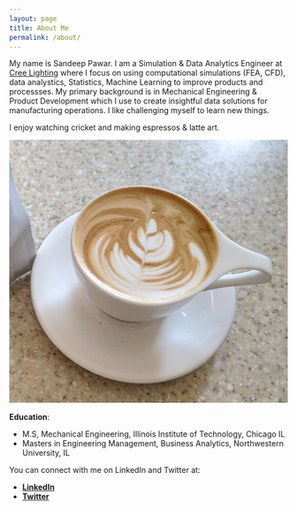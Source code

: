 ```yaml
---
layout: page
title: About Me
permalink: /about/
---
```

My name is Sandeep Pawar. I am a Simulation & Data Analytics Engineer at [Cree Lighting](https://www.creelighting.com/) where I focus on using computational simulations (FEA, CFD), data analystics, Statistics, Machine Learning to improve products and processses. My primary background is in Mechanical Engineering & Product Development which I use to create insightful data solutions for manufacturing operations. I like challenging myself to learn new things.

I enjoy watching cricket and making espressos & latte art. 

![My Latte Art](https://raw.githubusercontent.com/pawarbi/blog/master/images/IMG_20200416_161323.jpg)

**Education**:
 - M.S, Mechanical Engineering, Illinois Institute of Technology, Chicago IL
 - Masters in Engineering Management, Business Analytics, Northwestern University, IL 

You can connect with me on LinkedIn and Twitter at:
- **[LinkedIn](https://www.linkedin.com/in/sanpawar/)**
- **[Twitter](https://twitter.com/pawarbi)**




